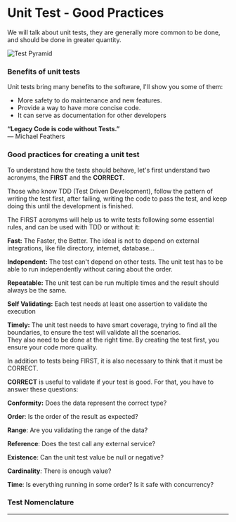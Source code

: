 # Unit Test - Good Practices

We will talk about unit tests, they are generally more common to be done, and should be done in greater quantity.

![Test Pyramid](https://miro.medium.com/max/828/1\*NFxH-0MSEC5NQU-eCxX7Tw.png)

### Benefits of unit tests

Unit tests bring many benefits to the software, I'll show you some of them:

* More safety to do maintenance and new features.
* Provide a way to have more concise code.
* It can serve as documentation for other developers

**“Legacy Code is code without Tests.”**\
_―_ Michael Feathers

### Good practices for creating a unit test

To understand how the tests should behave, let's first understand two acronyms, the **FIRST** and the **CORRECT.**

Those who know TDD (Test Driven Development), follow the pattern of writing the test first, after failing, writing the code to pass the test, and keep doing this until the development is finished.

The FIRST acronyms will help us to write tests following some essential rules, and can be used with TDD or without it:

**Fast:** The Faster, the Better. The ideal is not to depend on external integrations, like file directory, internet, database...

**Independent:** The test can't depend on other tests. The unit test has to be able to run independently without caring about the order.

**Repeatable:** The unit test can be run multiple times and the result should always be the same.

**Self Validating:** Each test needs at least one assertion to validate the execution

**Timely:** The unit test needs to have smart coverage, trying to find all the boundaries, to ensure the test will validate all the scenarios.\
They also need to be done at the right time. By creating the test first, you ensure your code more quality.

In addition to tests being FIRST, it is also necessary to think that it must be CORRECT.

**CORRECT** is useful to validate if your test is good. For that, you have to answer these questions:

**Conformity:** Does the data represent the correct type?

**Order**: Is the order of the result as expected?

**Range**: Are you validating the range of the data?

**Reference**: Does the test call any external service?

**Existence**: Can the unit test value be null or negative?

**Cardinality**: There is enough value?

**Time**: Is everything running in some order? Is it safe with concurrency?&#x20;

### Test Nomenclature





&#x20;

****



